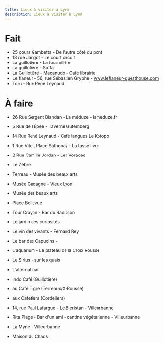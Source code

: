 ```yaml
---
title: Lieux à visiter à Lyon
description: Lieux à visiter à Lyon
---
```


# Fait
* 25 cours Gambetta - De l'autre côté du pont
* 13 rue Jangot - Le court circuit
* La guillotière - La fourmilière
* La guillotière - Soffa
* La Guillotière - Macanudo - Café librairie
* Le flaneur - 56, rue Sébastien Gryphe - www.leflaneur-guesthouse.com
* Torü - Rue René Leynaud

# À faire
* 26 Rue Sergent Blandan - La méduze - lameduze.fr
* 5 Rue de l'Épée - Taverne Gutemberg
* 14 Rue René Leynaud - Café langues Le Kotopo 
* 1 Rue Vitet, Place Sathonay - La tasse livre
* 2 Rue Camille Jordan - Les Voraces
* Le Zèbre
* Terreau - Musée des beaux arts
* Musée Gadagne - Vieux Lyon
* Musée des beaux arts
* Place Bellevue
* Tour Crayon - Bar du Radisson
* Le jardin des curiosités
* Le vin des vivants - Fernand Rey
* Le bar des Capucins -
* L'aquarium - Le plateau de la Croix Rousse
* Le Sirius - sur les quais
* L'alternatibar
* Indo Café (Guillotière)
* au Café Tigre (Terreaux/X-Rousse)
* aux Cafetiers (Cordeliers)

* 14, rue Paul Lafargue - Le Bieristan - Villeurbanne
* Rita Plage - Bar d'un ami - cantine végétarienne - Villeurbanne
* La Myne - Villeurbanne


* Maison du Chaos
